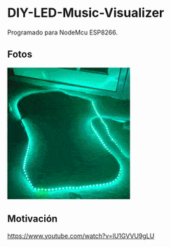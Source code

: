 # DIY-LED-Music-Visualizer

Programado para NodeMcu ESP8266.

## Fotos

![1](img/1.gif)

## Motivación

https://www.youtube.com/watch?v=lU1GVVU9gLU


